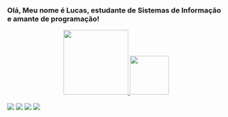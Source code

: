 ### Olá, Meu nome é Lucas, estudante de Sistemas de Informação e amante de programação!

<div align="center">
  <a href="https://github.com/Lucaspanastacio">
  <img height="150em" src="https://github-readme-stats.vercel.app/api?username=Lucaspanastacio&show_icons=true&theme=dark&include_all_commits=true&count_private=true"/>
  <img height="90em" src="https://github-readme-stats.vercel.app/api/top-langs/?username=Lucaspanastacio&layout=compact&langs_count=7&theme=dark"/>
</div>
  
<div style="display: inline_block"><br>
  <a href="https://instagram.com/lucas_pereira_anastacio?r=nametag" target="_blank"><img src="https://img.shields.io/badge/-Instagram-%23E4405F?style=for-the-badge&logo=instagram&logoColor=white" target="_blank"></a>
 	<a href="https://www.twitch.tv/rafaballerinii" target="_blank"><img src="https://img.shields.io/badge/Twitch-9146FF?style=for-the-badge&logo=twitch&logoColor=white" target="_blank"></a> 
  <a href = "mailto:lucaspereira122@hotmail.com"><img src="https://img.shields.io/badge/-Gmail-%23333?style=for-the-badge&logo=gmail&logoColor=white" target="_blank"></a>
  <a href="https://www.linkedin.com/in/lucas-pereira-anastácio-45287a1bb" target="_blank"><img src="https://img.shields.io/badge/-LinkedIn-%230077B5?style=for-the-badge&logo=linkedin&logoColor=white" target="_blank"></a> 

</div>
